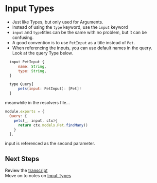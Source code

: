 # Input Types

- Just like Types, but only used for Arguments.
- Instead of using the `type` keyword, use the `input` keyword
- `input` and `type`titles can be the same with no problem, but it can be confusing.
- A good convention is to use `PetInput` as a title instead of `Pet`.
- When referencing the inputs, you can use default names in the query. Look at the query Type below.

```javascript
  input PetInput {
      name: String,
      type: String,
  }

  type Query{
      pets(input: PetInput): [Pet]!
  }
```

meanwhile in the resolvers file...

```javascript
module.exports = {
  Query: {
    pets(_, input, ctx){
      return ctx.models.Pet.findMany()
    }
  },
```

input is referenced as the second parameter.

## Next Steps

Review the [transcript](../05-transcripts/09-input-types.txt)  
Move on to notes on [Input Types](02-arguments-input-types-demo.md)
